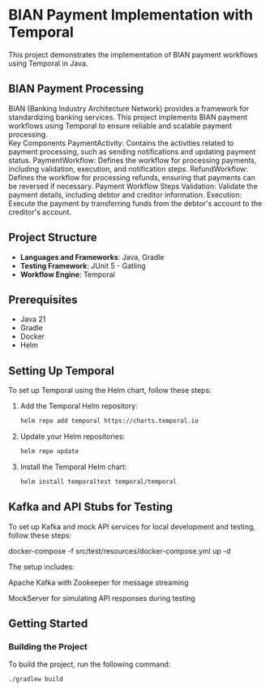 # BIAN Payment Implementation with Temporal

This project demonstrates the implementation of BIAN payment workflows using Temporal in Java.

##  BIAN Payment Processing
BIAN (Banking Industry Architecture Network) provides a framework for standardizing banking services. This project implements BIAN payment workflows using Temporal to ensure reliable and scalable payment processing.  
Key Components
PaymentActivity: Contains the activities related to payment processing, such as sending notifications and updating payment status.
PaymentWorkflow: Defines the workflow for processing payments, including validation, execution, and notification steps.
RefundWorkflow: Defines the workflow for processing refunds, ensuring that payments can be reversed if necessary.
Payment Workflow Steps
Validation: Validate the payment details, including debtor and creditor information.
Execution: Execute the payment by transferring funds from the debtor's account to the creditor's account.

## Project Structure

- **Languages and Frameworks**: Java, Gradle
- **Testing Framework**: JUnit 5 - Gatling
- **Workflow Engine**: Temporal

## Prerequisites

- Java 21
- Gradle
- Docker
- Helm

## Setting Up Temporal

To set up Temporal using the Helm chart, follow these steps:

1. Add the Temporal Helm repository:

    ```sh
    helm repo add temporal https://charts.temporal.io
    ```

2. Update your Helm repositories:

    ```sh
    helm repo update
    ```

3. Install the Temporal Helm chart:

    ```sh
    helm install temporaltest temporal/temporal
    ```


## Kafka and API Stubs for Testing

To set up Kafka and mock API services for local development and testing, follow these steps:

docker-compose -f src/test/resources/docker-compose.yml up -d

The setup includes:

Apache Kafka with Zookeeper for message streaming

MockServer for simulating API responses during testing


## Getting Started



### Building the Project

To build the project, run the following command:

```sh
./gradlew build


